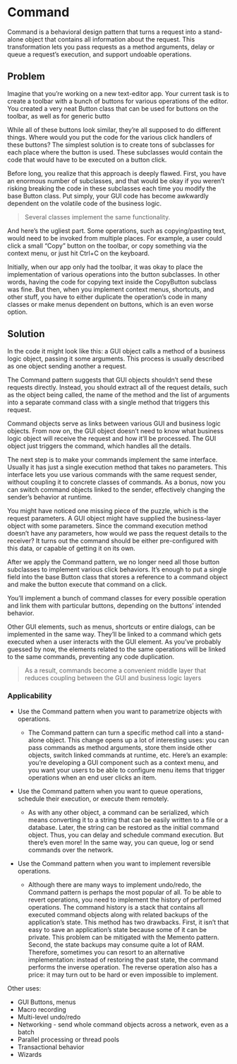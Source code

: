 # Command

Command is a behavioral design pattern that turns a request into a stand-alone object that contains all information about the request. This transformation lets you pass requests as a method arguments, delay or queue a request’s execution, and support undoable operations.

## Problem

Imagine that you’re working on a new text-editor app. Your current task is to create a toolbar with a bunch of buttons for various operations of the editor. You created a very neat Button class that can be used for buttons on the toolbar, as well as for generic butto

While all of these buttons look similar, they’re all supposed to do different things. Where would you put the code for the various click handlers of these buttons? The simplest solution is to create tons of subclasses for each place where the button is used. These subclasses would contain the code that would have to be executed on a button click.

Before long, you realize that this approach is deeply flawed. First, you have an enormous number of subclasses, and that would be okay if you weren’t risking breaking the code in these subclasses each time you modify the base Button class. Put simply, your GUI code has become awkwardly dependent on the volatile code of the business logic.

> Several classes implement the same functionality.

And here’s the ugliest part. Some operations, such as copying/pasting text, would need to be invoked from multiple places. For example, a user could click a small “Copy” button on the toolbar, or copy something via the context menu, or just hit Ctrl+C on the keyboard.

Initially, when our app only had the toolbar, it was okay to place the implementation of various operations into the button subclasses. In other words, having the code for copying text inside the CopyButton subclass was fine. But then, when you implement context menus, shortcuts, and other stuff, you have to either duplicate the operation’s code in many classes or make menus dependent on buttons, which is an even worse option.

## Solution

In the code it might look like this: a GUI object calls a method of a business logic object, passing it some arguments. This process is usually described as one object sending another a request.

The Command pattern suggests that GUI objects shouldn’t send these requests directly. Instead, you should extract all of the request details, such as the object being called, the name of the method and the list of arguments into a separate command class with a single method that triggers this request.

Command objects serve as links between various GUI and business logic objects. From now on, the GUI object doesn’t need to know what business logic object will receive the request and how it’ll be processed. The GUI object just triggers the command, which handles all the details.

The next step is to make your commands implement the same interface. Usually it has just a single execution method that takes no parameters. This interface lets you use various commands with the same request sender, without coupling it to concrete classes of commands. As a bonus, now you can switch command objects linked to the sender, effectively changing the sender’s behavior at runtime.

You might have noticed one missing piece of the puzzle, which is the request parameters. A GUI object might have supplied the business-layer object with some parameters. Since the command execution method doesn’t have any parameters, how would we pass the request details to the receiver? It turns out the command should be either pre-configured with this data, or capable of getting it on its own.

After we apply the Command pattern, we no longer need all those button subclasses to implement various click behaviors. It’s enough to put a single field into the base Button class that stores a reference to a command object and make the button execute that command on a click.

You’ll implement a bunch of command classes for every possible operation and link them with particular buttons, depending on the buttons’ intended behavior.

Other GUI elements, such as menus, shortcuts or entire dialogs, can be implemented in the same way. They’ll be linked to a command which gets executed when a user interacts with the GUI element. As you’ve probably guessed by now, the elements related to the same operations will be linked to the same commands, preventing any code duplication.

> As a result, commands become a convenient middle layer that reduces coupling between the GUI and business logic layers

### Applicability



-   Use the Command pattern when you want to parametrize objects with operations.
   
    -   The Command pattern can turn a specific method call into a stand-alone object. This change opens up a lot of interesting uses: you can pass commands as method arguments, store them inside other objects, switch linked commands at runtime, etc.
    Here’s an example: you’re developing a GUI component such as a context menu, and you want your users to be able to configure menu items that trigger operations when an end user clicks an item.
   
-   Use the Command pattern when you want to queue operations, schedule their execution, or execute them remotely.
   
    -   As with any other object, a command can be serialized, which means converting it to a string that can be easily written to a file or a database. Later, the string can be restored as the initial command object. Thus, you can delay and schedule command execution. But there’s even more! In the same way, you can queue, log or send commands over the network.

-   Use the Command pattern when you want to implement reversible operations.
  
    -   Although there are many ways to implement undo/redo, the Command pattern is perhaps the most popular of all.
    To be able to revert operations, you need to implement the history of performed operations. The command history is a stack that contains all executed command objects along with related backups of the application’s state.
    This method has two drawbacks. First, it isn’t that easy to save an application’s state because some of it can be private. This problem can be mitigated with the Memento pattern.
    Second, the state backups may consume quite a lot of RAM. Therefore, sometimes you can resort to an alternative implementation: instead of restoring the past state, the command performs the inverse operation. The reverse operation also has a price: it may turn out to be hard or even impossible to implement.

Other uses:

-   GUI Buttons, menus
-   Macro recording
-   Multi-level undo/redo
-   Networking - send whole command objects across a network, even as a batch
-   Parallel processing or thread pools
-   Transactional behavior
-   Wizards

